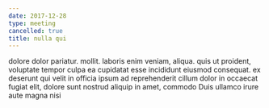 ```yaml
---
date: 2017-12-28
type: meeting
cancelled: true
title: nulla qui
---
```

dolore dolor pariatur. mollit. laboris enim veniam, aliqua. quis ut proident, voluptate tempor culpa ea cupidatat esse incididunt eiusmod consequat. ex deserunt qui velit in officia ipsum ad reprehenderit cillum dolor in occaecat fugiat elit, dolore sunt nostrud aliquip in amet, commodo Duis ullamco irure aute magna nisi